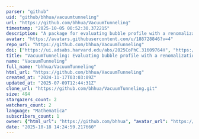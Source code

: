 ```yaml
---
parser: "github"
uid: "github/bhhua/vacuumtunneling"
url: "https://github.com/bhhua/VacuumTunneling"
timestamp: "2025-10-05 00:52:30.372215"
description: "A package for evaluating bubble profile with a renomalization factor"
avatar: "https://avatars.githubusercontent.com/u/188728846?v=4"
repo_url: "https://github.com/bhhua/VacuumTunneling"
doi: ["https://ui.adsabs.harvard.edu/abs/2025CoPhC.31609764H", "https://ui.adsabs.harvard.edu/abs/2025ascl.soft09011H/abstract"]
title: "VacuumTunneling: Evaluating bubble profile with a renomalization factor"
name: "VacuumTunneling"
full_name: "bhhua/VacuumTunneling"
html_url: "https://github.com/bhhua/VacuumTunneling"
created_at: "2024-11-17T03:03:09Z"
updated_at: "2025-07-09T12:44:31Z"
clone_url: "https://github.com/bhhua/VacuumTunneling.git"
size: 494
stargazers_count: 2
watchers_count: 2
language: "Mathematica"
subscribers_count: 1
owner: {"html_url": "https://github.com/bhhua", "avatar_url": "https://avatars.githubusercontent.com/u/188728846?v=4", "login": "bhhua", "type": "User"}
date: "2025-10-18 14:24:59.217660"
---
```

